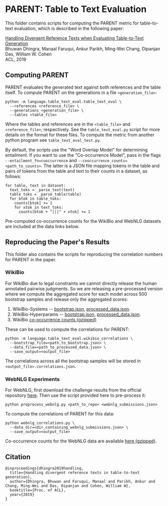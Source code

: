 # PARENT: Table to Text Evaluation

This folder contains scripts for computing the PARENT metric for table-to-text
evaluation, which is described in the following paper:

[Handling Divergent Reference Texts when Evaluating Table-to-Text Generation](https://arxiv.org/abs/1906.01081)\
Bhuwan Dhingra, Manaal Faruqui, Ankur Parikh, Ming-Wei Chang, Dipanjan Das, William W. Cohen\
ACL, 2019

## Computing PARENT

PARENT evaluates the generated text against both references and the table
itself. To compute PARENT on the generations in a file `<generation_file>`:

```
python -m language.table_text_eval.table_text_eval \  
  --references <reference_file> \  
  --generations <generation_file> \  
  --tables <table_file>
```

Where the tables and references are in the `<table_file>` and `<reference_file>`,
respectively. See the `table_text_eval.py` script for more details on the
format for these files. To compute the
metric from another python program see `table_text_eval_test.py`.

By default, the scripts use the "Word Overlap Model" for determining
entailment. If you want to use the "Co-occurrence Model", pass in the 
flags `--entailment_fn=cooccurrence` and `--cooccurrence_counts=<path_to_counts>`.
The latter is a JSON file mapping tokens in the table and pairs of tokens
from the table and text to their counts in a dataset, as follows:

```
for table, text in dataset:  
  text_toks = _parse_text(text)  
  table_toks = _parse_table(table)  
  for btok in table_toks:  
    counts[btok] += 1  
    for xtok in text_toks:  
      counts[btok + "|||" + xtok] += 1  
```

Pre-computed co-occurrence counts for the WikiBio and WebNLG datasets are
included at the data links below.

## Reproducing the Paper's Results

This folder also contains the scripts for reproducing the correlation numbers
for PARENT in the paper.

### WikiBio

For WikiBio due to legal constraints we cannot directly release the human annotated
pairwise judgments. So we are releasing a pre-processed version where we compute
the aggregated score for each model across 500 bootstrap samples and release
only the aggregated scores:

1. WikiBio-Systems -- [bootstrap.json](https://storage.googleapis.com/table-text-eval/wikibio-systems/bootstrap.json), [processed_data.json](https://storage.googleapis.com/table-text-eval/wikibio-systems/processed_data.json).
2. WikiBio-Hyperparams -- [bootstrap.json](https://storage.googleapis.com/table-text-eval/wikibio-hyperparams/bootstrap.json), [processed_data.json](https://storage.googleapis.com/table-text-eval/wikibio-hyperparams/processed_data.json).
3. WikiBio [co-occurrence counts (gzipped)](https://storage.googleapis.com/table-text-eval/co-occurrence-counts/wikibio_cooccurrence_counts.json.gz)

These can be used to compute the correlations for PARENT:

```
python -m language.table_text_eval.wikibio_correlations \  
  --bootstrap_file=<path_to_bootstrap.json> \  
  --data_file=<path_to_processed_data.json> \  
  --save_output=<output_file>  
```

The correlations across all the bootstrap samples will be stored in
`<output_file>.correlations.json`.

### WebNLG Experiments

For WebNLG, first download the challenge results from the official repository
[here](https://gitlab.com/shimorina/webnlg-human-evaluation).
Then use the script provided here to pre-process it:

```
python preprocess_webnlg.py <path_to_repo> <webnlg_submissions.json>
```

To compute the correlations of PARENT for this data:

```
python webnlg_correlations.py \  
  --data_dir=<dir_containing_webnlg_submissions.json> \  
  --save_output=<output_file>  
```

Co-occurrence counts for the WebNLG data are available [here (gzipped)](https://storage.googleapis.com/table-text-eval/co-occurrence-counts/webnlg_cooccurrence_counts.json.gz).

## Citation

```
@inproceedings{dhingra2019handling,  
  title={Handling divergent reference texts in table-to-text generation},  
  author={Dhingra, Bhuwan and Faruqui, Manaal and Parikh, Ankur and Chang, Ming-Wei and Das, Dipanjan and Cohen, William W},  
  booktitle={Proc. of ACL},  
  year={2019}  
}
```
